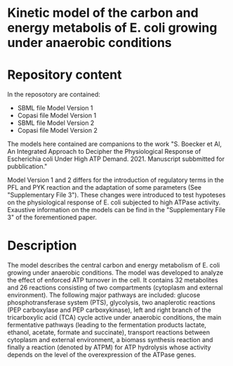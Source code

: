 # Kinetic model of the carbon and energy metabolis of E. coli growing under anaerobic conditions

# Repository content 
In the reposotory are contained: 
- SBML file Model Version 1
- Copasi file Model Version 1
- SBML file Model Version 2
- Copasi file Model Version 2

The models here contained are companions to the work "S. Boecker et Al, An Integrated Approach to Decipher the Physiological Response of Escherichia coli Under High ATP Demand. 2021. Manuscript subbmitted for pubblication."

Model Version 1 and 2 differs for the introduction of regulatory terms in the PFL and PYK reaction and the adaptation of some parameters (See "Supplementary File 3"). These changes were introduced to test hypoteses on the physiological response of E. coli subjected to high ATPase activity. 
Exaustive information on the models can be find in the "Supplementary File 3" of the forementioned paper. 


# Description
The model describes the central carbon and energy metabolism of E. coli growing under anaerobic conditions.
The model was developed to analyze the effect of enforced ATP turnover in the cell. 
It contains 32 metabolites and 26 reactions consisting of two compartments (cytoplasm and external environment). The following major pathways are included: glucose phosphotransferase system (PTS), glycolysis, two anaplerotic reactions (PEP carboxylase and PEP carboxykinase), left and right branch of the tricarboxylic acid (TCA) cycle active under anaerobic conditions, the main fermentative pathways (leading to the fermentation products lactate, ethanol, acetate, formate and succinate), transport reactions between cytoplasm and external environment, a biomass synthesis reaction and finally a reaction (denoted by ATPM) for ATP hydrolysis whose activity depends on the level of the overexpression of the ATPase genes. 
 
 

